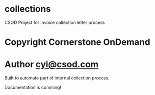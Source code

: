# collections
CSOD Project for invoice collection letter process

# Copyright Cornerstone OnDemand
# Author cyi@csod.com

Built to automate part of internal collection process.

Documentation is comming!
